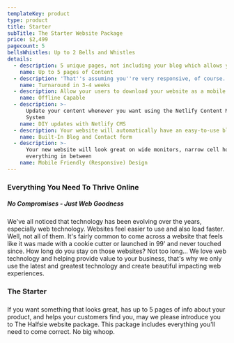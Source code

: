 ```yaml
---
templateKey: product
type: product
title: Starter
subTitle: The Starter Website Package
price: $2,499
pagecount: 5
bellsWhistles: Up to 2 Bells and Whistles
details:
  - description: 5 unique pages, not including your blog which allows you to create as many additional pages as you like
    name: Up to 5 pages of Content
  - description: 'That''s assuming you''re very responsive, of course.'
    name: Turnaround in 3-4 weeks
  - description: Allow your users to download your website as a mobile or desktop app.
    name: Offline Capable
  - description: >-
      Update your content whenever you want using the Netlify Content Management
      System
    name: DIY updates with Netlify CMS
  - description: Your website will automatically have an easy-to-use blog and contact form.
    name: Built-In Blog and Contact form
  - description: >-
      Your new website will look great on wide monitors, narrow cell hones, and
      everything in between
    name: Mobile Friendly (Responsive) Design
---
```

### Everything You Need To Thrive Online
##### No Compromises - Just Web Goodness
We've all noticed that technology has been evolving over the years, especially web technology. Websites feel easier to use and also load faster. Well, not all of them. It's fairly common to come across a website that feels like it was made with a cookie cutter or launched in 99' and never touched since. How long do you stay on those websites? Not too long... We love web technology and helping provide value to your business, that's why we only use the latest and greatest technology and create beautiful impacting web experiences.

### The Starter
##### 
If you want something that looks great, has up to 5 pages of info about your product, and helps your customers find you, may we please introduce you to The Halfsie website package. This package includes everything you'll need to come correct. No big whoop.